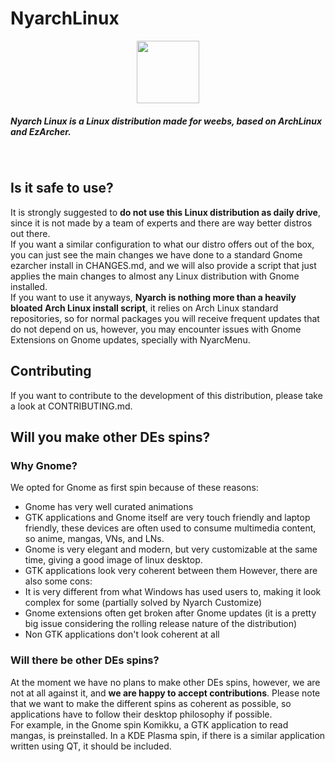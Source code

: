 # NyarchLinux
<div align="center">
   <img src="https://user-images.githubusercontent.com/67018178/219306815-448eea25-d0f3-4512-8d4f-f8167e21841a.png" width="100px" style="margin:auto;"/>
</div>
<h5><b>Nyarch Linux</b> is a Linux distribution <b>made for weebs</b>, based on ArchLinux and EzArcher.</h5><br />

## Is it safe to use?
It is strongly suggested to <b>do not use this Linux distribution as daily drive</b>, since it is not made by a team of experts and there are way better distros out there. <br />
If you want a similar configuration to what our distro offers out of the box, you can just see the main changes we have done to a standard Gnome ezarcher install in CHANGES.md, and we will also provide a script that just applies the main changes to almost any Linux distribution with Gnome installed.<br />
If you want to use it anyways, <b>Nyarch is nothing more than a heavily bloated Arch Linux install script</b>, it relies on Arch Linux standard repositories, so for normal packages you will receive frequent updates that do not depend on us, however, you may encounter issues with Gnome Extensions on Gnome updates, specially with NyarcMenu.

## Contributing
If you want to contribute to the development of this distribution, please take a look at CONTRIBUTING.md.

## Will you make other DEs spins?

### Why Gnome?
We opted for Gnome as first spin because of these reasons:
- Gnome has very well curated animations
- GTK applications and Gnome itself are very touch friendly and laptop friendly, these devices are often used to consume multimedia content, so anime, mangas, VNs, and LNs.
- Gnome is very elegant and modern, but very customizable at the same time, giving a good image of linux desktop.
- GTK applications look very coherent between them
However, there are also some cons:
- It is very different from what Windows has used users to, making it look complex for some (partially solved by Nyarch Customize)
- Gnome extensions often get broken after Gnome updates (it is a pretty big issue considering the rolling release nature of the distribution)
- Non GTK applications don't look coherent at all
### Will there be other DEs spins?
At the moment we have no plans to make other DEs spins, however, we are not at all against it, and <b>we are happy to accept contributions</b>. Please note that we want to make the different spins as coherent as possible, so applications have to follow their desktop philosophy if possible. <br />
For example, in the Gnome spin Komikku, a GTK application to read mangas, is preinstalled. In a KDE Plasma spin, if there is a similar application written using QT, it should be included.
